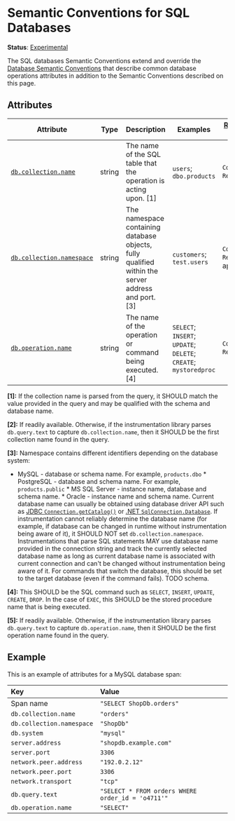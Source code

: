 <!--- Hugo front matter used to generate the website version of this page:
linkTitle: SQL
--->

# Semantic Conventions for SQL Databases

**Status**: [Experimental][DocumentStatus]

The SQL databases Semantic Conventions extend and override the [Database Semantic Conventions](database-spans.md)
that describe common database operations attributes in addition to the Semantic Conventions
described on this page.

## Attributes

<!-- semconv db.sql(full,tag=tech-specific) -->
| Attribute  | Type | Description  | Examples  | [Requirement Level](https://opentelemetry.io/docs/specs/semconv/general/attribute-requirement-level/) | Stability |
|---|---|---|---|---|---|
| [`db.collection.name`](../attributes-registry/db.md) | string | The name of the SQL table that the operation is acting upon. [1] | `users`; `dbo.products` | `Conditionally Required` [2] | ![Experimental](https://img.shields.io/badge/-experimental-blue) |
| [`db.collection.namespace`](../attributes-registry/db.md) | string | The namespace containing database objects, fully qualified within the server address and port. [3] | `customers`; `test.users` | `Conditionally Required` If applicable. | ![Experimental](https://img.shields.io/badge/-experimental-blue) |
| [`db.operation.name`](../attributes-registry/db.md) | string | The name of the operation or command being executed. [4] | `SELECT`; `INSERT`; `UPDATE`; `DELETE`; `CREATE`; `mystoredproc` | `Conditionally Required` [5] | ![Experimental](https://img.shields.io/badge/-experimental-blue) |

**[1]:** If the collection name is parsed from the query, it SHOULD match the value provided in the query and may be qualified with the schema and database name.

**[2]:** If readily available. Otherwise, if the instrumentation library parses `db.query.text` to capture `db.collection.name`, then it SHOULD be the first collection name found in the query.

**[3]:** Namespace contains different identifiers depending on the database system:
* MySQL - database or schema name. For example, `products.dbo` * PostgreSQL - database and schema name. For example, `products.public` * MS SQL Server - instance name, database and schema name. * Oracle - instance name and schema name.
Current database name can usually be obtained using database driver API such as [JDBC `Connection.getCatalog()`](https://docs.oracle.com/javase/8/docs/api/java/sql/Connection.html#getCatalog--) or [.NET `SqlConnection.Database`](https://learn.microsoft.com/dotnet/api/system.data.sqlclient.sqlconnection.database).
If instrumentation cannot reliably determine the database name (for example, if database can be changed in runtime without instrumentation being aware of it), it SHOULD NOT set `db.collection.namespace`.
Instrumentations that parse SQL statements MAY use database name provided in the connection string and track the currently selected database name as long as current database name is associated with current connection and can't be changed without instrumentation being aware of it.
For commands that switch the database, this should be set to the target database (even if the command fails).
TODO schema.

**[4]:** This SHOULD be the SQL command such as `SELECT`, `INSERT`, `UPDATE`, `CREATE`, `DROP`.
In the case of `EXEC`, this SHOULD be the stored procedure name that is being executed.

**[5]:** If readily available. Otherwise, if the instrumentation library parses `db.query.text` to capture `db.operation.name`, then it SHOULD be the first operation name found in the query.
<!-- endsemconv -->

## Example

This is an example of attributes for a MySQL database span:

| Key                    | Value |
|:-----------------------| :----------------------------------------------------------- |
| Span name              | `"SELECT ShopDb.orders"` |
| `db.collection.name`   | `"orders"` |
| `db.collection.namespace` | `"ShopDb"` |
| `db.system`            | `"mysql"` |
| `server.address`       | `"shopdb.example.com"` |
| `server.port`          | `3306` |
| `network.peer.address` | `"192.0.2.12"` |
| `network.peer.port`    | `3306` |
| `network.transport`    | `"tcp"` |
| `db.query.text`        | `"SELECT * FROM orders WHERE order_id = 'o4711'"` |
| `db.operation.name`    | `"SELECT"` |
[DocumentStatus]: https://github.com/open-telemetry/opentelemetry-specification/tree/v1.31.0/specification/document-status.md
